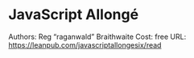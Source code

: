 # JavaScript Allongé

Authors: Reg “raganwald” Braithwaite
Cost: free
URL: https://leanpub.com/javascriptallongesix/read